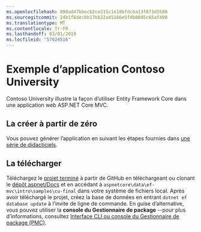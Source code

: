 ```yaml
---
ms.openlocfilehash: 898ad47bbecb2ce215c1e18bfdcba13f873d5508
ms.sourcegitcommit: 24b1f6decbb17bb22a45166e5fdb0845c65af498
ms.translationtype: MT
ms.contentlocale: fr-FR
ms.lasthandoff: 03/01/2019
ms.locfileid: "57024516"
---
```

# <a name="contoso-university-sample-app"></a>Exemple d’application Contoso University

Contoso University illustre la façon d’utiliser Entity Framework Core dans une application web ASP.NET Core MVC.

## <a name="build-it-from-scratch"></a>La créer à partir de zéro

Vous pouvez générer l’application en suivant les étapes fournies dans [une série de didacticiels](https://docs.microsoft.com/aspnet/core/data/ef-mvc/intro).

## <a name="download-it"></a>La télécharger

Téléchargez le [projet terminé](https://github.com/aspnet/Docs/tree/master/aspnetcore/data/ef-mvc/intro/samples/cu-final) à partir de GitHub en téléchargeant ou clonant le [dépôt aspnet/Docs](https://github.com/aspnet/Docs) et en accédant à `aspnetcore\data\ef-mvc\intro\samples\cu-final` dans votre système de fichiers local.  Après avoir téléchargé le projet, créez la base de données en entrant `dotnet ef database update` à l’invite de ligne de commande. En guise d’alternative, vous pouvez utiliser la **console du Gestionnaire de package** --pour plus d’informations, consultez [Interface CLI ou console du Gestionnaire de package (PMC)](https://docs.microsoft.com/aspnet/core/data/ef-mvc/migrations#command-line-interface-cli-vs-package-manager-console-pmc).
